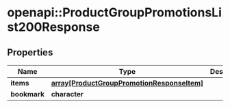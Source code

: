 # openapi::ProductGroupPromotionsList200Response


## Properties
Name | Type | Description | Notes
------------ | ------------- | ------------- | -------------
**items** | [**array[ProductGroupPromotionResponseItem]**](ProductGroupPromotionResponseItem.md) |  | 
**bookmark** | **character** |  | [optional] 


